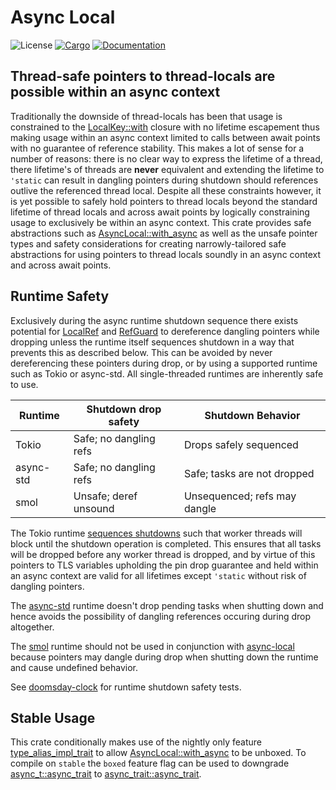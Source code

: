# Async Local
![License](https://img.shields.io/badge/license-MIT-green.svg)
[![Cargo](https://img.shields.io/crates/v/async-local.svg)](https://crates.io/crates/async-local)
[![Documentation](https://docs.rs/async-local/badge.svg)](https://docs.rs/async-local)

## Thread-safe pointers to thread-locals are possible within an async context

Traditionally the downside of thread-locals has been that usage is constrained to the [LocalKey::with](https://doc.rust-lang.org/std/thread/struct.LocalKey.html#method.with) closure with no lifetime escapement thus making usage within an async context limited to calls between await points with no guarantee of reference stability. This makes a lot of sense for a number of reasons: there is no clear way to express the lifetime of a thread, there lifetime's of threads are **never** equivalent and extending the lifetime to `'static` can result in dangling pointers during shutdown should references outlive the referenced thread local. Despite all these constraints however, it is yet possible to safely hold pointers to thread locals beyond the standard lifetime of thread locals and across await points by logically constraining usage to exclusively be within an async context. This crate provides safe abstractions such as [AsyncLocal::with_async](https://docs.rs/async-local/latest/async_local/trait.AsyncLocal.html#tymethod.with_async) as well as the unsafe pointer types and safety considerations for creating narrowly-tailored safe abstractions for using pointers to thread locals soundly in an async context and across await points.

## Runtime Safety

Exclusively during the async runtime shutdown sequence there exists potential for [LocalRef](https://docs.rs/async-local/latest/async_local/struct.LocalRef.html) and [RefGuard](https://docs.rs/async-local/latest/async_local/struct.RefGuard.html) to dereference dangling pointers while dropping unless the runtime itself sequences shutdown in a way that prevents this as described below. This can be avoided by never dereferencing these pointers during drop, or by using a supported runtime such as Tokio or async-std. All single-threaded runtimes are inherently safe to use.

| Runtime      | Shutdown drop safety   | Shutdown Behavior             |
| ------------ | ---------------------- | ----------------------------- |
| Tokio        | Safe; no dangling refs | Drops safely sequenced        |
| async-std    | Safe; no dangling refs | Safe; tasks are not dropped   |
| smol         | Unsafe; deref unsound  | Unsequenced; refs may dangle  |

The Tokio runtime [sequences shutdowns](https://github.com/tokio-rs/tokio/blob/b2f5dbea4703be0c97150b91d3b2c46f29f1a0bf/tokio/src/runtime/runtime.rs#L27-L32) such that worker threads will block until the shutdown operation is completed. This ensures that all tasks will be dropped before any worker thread is dropped, and by virtue of this pointers to TLS variables upholding the pin drop guarantee and held within an async context are valid for all lifetimes except `'static` without risk of dangling pointers.

The [async-std](https://crates.io/crates/async-std) runtime doesn't drop pending tasks when shutting down and hence avoids the possibility of dangling references occuring during drop altogether.

The [smol](https://crates.io/crates/smol) runtime should not be used in conjunction with [async-local](https://crates.io/crates/async-local) because pointers may dangle during drop when shutting down the runtime and cause undefined behavior.

See [doomsday-clock](https://crates.io/crates/doomsday-clock) for runtime shutdown safety tests.

## Stable Usage

This crate conditionally makes use of the nightly only feature [type_alias_impl_trait](https://rust-lang.github.io/rfcs/2515-type_alias_impl_trait.html) to allow [AsyncLocal::with_async](https://docs.rs/async-local/latest/async_local/trait.AsyncLocal.html#tymethod.with_async) to be unboxed. To compile on `stable` the `boxed` feature flag can be used to downgrade [async_t::async_trait](https://docs.rs/async_t/latest/async_t/attr.async_trait.html) to [async_trait::async_trait](https://docs.rs/async-trait/latest/async_trait).